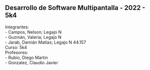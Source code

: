 ## Desarrollo de Software Multipantalla - 2022 - 5k4
Integrantes:  
	- Campos, Nelson; Legajo N  
	- Guzmán, Valeria; Legajo N  
	- Jarab, Damián Matías; Legajo N 44.157  
Curso: 5k4  
Profesores:  
	- Rubio, Diego Martin  
	- Gonzalez, Claudio Javier
	
